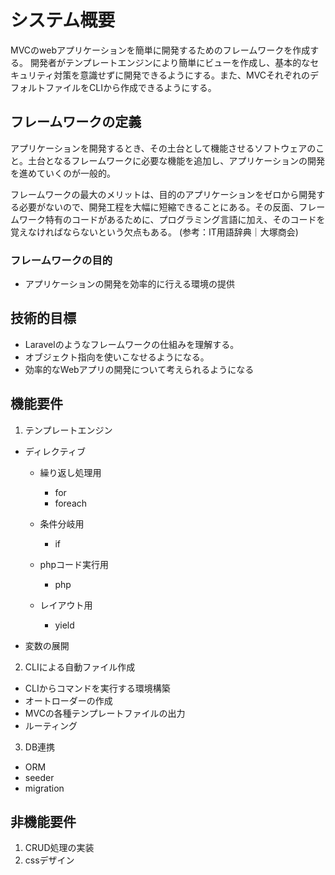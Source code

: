 # システム概要
MVCのwebアプリケーションを簡単に開発するためのフレームワークを作成する。
開発者がテンプレートエンジンにより簡単にビューを作成し、基本的なセキュリティ対策を意識せずに開発できるようにする。また、MVCそれぞれのデフォルトファイルをCLIから作成できるようにする。

## フレームワークの定義
アプリケーションを開発するとき、その土台として機能させるソフトウェアのこと。土台となるフレームワークに必要な機能を追加し、アプリケーションの開発を進めていくのが一般的。

フレームワークの最大のメリットは、目的のアプリケーションをゼロから開発する必要がないので、開発工程を大幅に短縮できることにある。その反面、フレームワーク特有のコードがあるために、プログラミング言語に加え、そのコードを覚えなければならないという欠点もある。
(参考：IT用語辞典｜大塚商会)

### フレームワークの目的
  - アプリケーションの開発を効率的に行える環境の提供

## 技術的目標
- Laravelのようなフレームワークの仕組みを理解する。
- オブジェクト指向を使いこなせるようになる。
- 効率的なWebアプリの開発について考えられるようになる

## 機能要件
1. テンプレートエンジン
  - ディレクティブ
    - 繰り返し処理用
      - for
      - foreach

    - 条件分岐用
      - if

    - phpコード実行用
      - php

    - レイアウト用
      - yield

  - 変数の展開

2. CLIによる自動ファイル作成
  - CLIからコマンドを実行する環境構築
  - オートローダーの作成
  - MVCの各種テンプレートファイルの出力
  - ルーティング

3. DB連携
  - ORM
  - seeder
  - migration

## 非機能要件
1. CRUD処理の実装
2. cssデザイン
